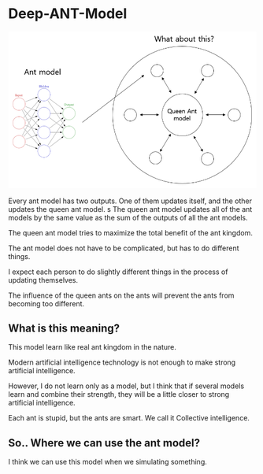 # Deep-ANT-Model

![](./model.PNG)

Every ant model has two outputs. One of them updates itself, and the other updates the queen ant model. 
s
The queen ant model updates all of the ant models by the same value as the sum of the outputs of all the ant models. 

The queen ant model tries to maximize the total benefit of the ant kingdom. 

The ant model does not have to be complicated, but has to do different things. 

I expect each person to do slightly different things in the process of updating themselves. 

The influence of the queen ants on the ants will prevent the ants from becoming too different.

## What is this meaning?

This model learn like real ant kingdom in the nature.

Modern artificial intelligence technology is not enough to make strong artificial intelligence. 

However, I do not learn only as a model, but I think that if several models learn and combine their strength, they will be a little closer to strong artificial intelligence.

Each ant is stupid, but the ants are smart. We call it Collective intelligence.

## So.. Where we can use the ant model?

I think we can use this model when we simulating something.
